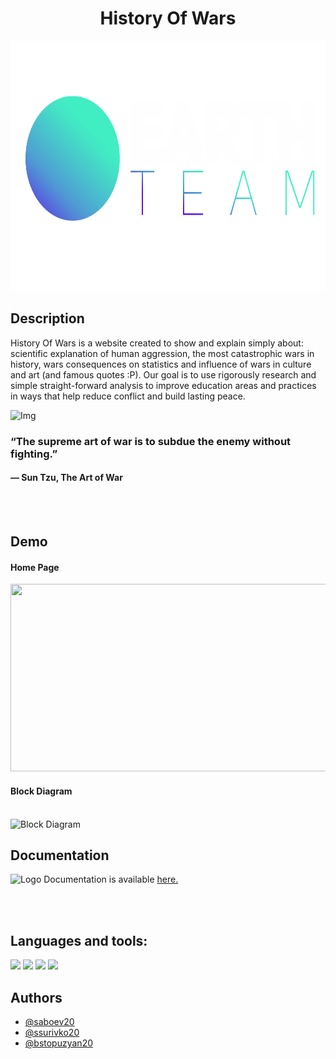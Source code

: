 <h1 align="center">History Of Wars</h1>

<p align="center">
<img height = "400" src = "https://github.com/ssurivko20/history-of-wars/blob/main/website/images/text-and-logo-white2.png" />
</p>


## Description
History Of Wars is a website created to show and explain simply about: scientific explanation of human aggression, the most catastrophic wars in history, wars consequences on statistics and influence of wars in culture and art (and famous quotes :P). Оur goal is to use rigorously research and simple straight-forward analysis to improve education areas and practices in ways that help reduce conflict and build lasting peace.



![Img](https://www.quizony.com/trojan-war-story/imageForSharing.jpg)


### “The supreme art of war is to subdue the enemy without fighting.” <br>
#### ― Sun Tzu, The Art of War

<br>
<br>

## Demo

#### Home Page

<img height = "300px" width = "600px" src = "https://media.discordapp.net/attachments/915538646768181259/955211387615985766/unknown.png?width=1246&height=580">

#### Block Diagram
<br>

<img height = "300px" width = "600px" src = "" alt = "Block Diagram">

<br>

## Documentation 

<img src="https://github.com/othneildrew/Best-README-Template/blob/master/images/logo.png?raw=true" alt="Logo" width="20" height="20"> Documentation is available [here.](https://github.com/ssurivko20/history-of-wars/tree/main/Documentation) <br>

<br>
<br>

## Languages and tools:

<p align="left"> 
    <img src="https://img.icons8.com/color/48/000000/html-5.png"/> 
    <img src="https://img.icons8.com/color/48/000000/css3.png"/> 
    <img height = "50px" src="https://img.icons8.com/color/344/javascript--v1.png"/>
    <img src="https://img.icons8.com/color/48/000000/visual-studio-code-2019.png"/>

  

<br>

## Authors

- [@saboev20](https://www.github.com/saboev20)
- [@ssurivko20](https://www.github.com/@ssurivko20)
- [@bstopuzyan20](https://www.github.com/@bstopuzyan20)
